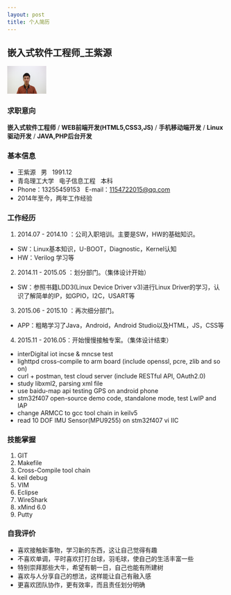 ```yaml
---
layout: post
title: 个人简历
---
```


## 嵌入式软件工程师\_王紫源

<img src="/attachments/images/zzz.JPG" width="90" height="64" alt="pic"/>

### 求职意向

**嵌入式软件工程师** / **WEB前端开发(HTML5,CSS3,JS)** / **手机移动端开发** / **Linux驱动开发** / **JAVA,PHP后台开发**

### 基本信息

+ 王紫源 &nbsp; 男 &nbsp; 1991.12
+ 青岛理工大学 &nbsp; 电子信息工程 &nbsp; 本科
+ Phone：13255459153 &nbsp; E-mail：1154722015@qq.com
+ 2014年至今，两年工作经验

### 工作经历

1. 2014.07 - 2014.10 ：公司入职培训。主要是SW，HW的基础知识。
 - SW：Linux基本知识，U-BOOT，Diagnostic，Kernel认知
 - HW：Verilog 学习等
2. 2014.11 - 2015.05 ：划分部门。（集体设计开始）
 - SW：参照书籍LDD3(Linux Device Driver v3)进行Linux Driver的学习，认识了解简单的IP，如GPIO，I2C，USART等
3. 2015.06 - 2015.10 ：再次细分部门。
 - APP：粗略学习了Java，Android，Android Studio以及HTML，JS，CSS等
4. 2015.11 - 2016.05：开始慢慢接触专案。（集体设计结束）
 - interDigital iot incse & mncse test
 - lighttpd cross-compile to arm board (include openssl, pcre, zlib and so on)
 - curl + postman, test cloud server (include RESTful API, OAuth2.0)
 - study libxml2, parsing xml file
 - use baidu-map api testing GPS on android phone
 - stm32f407 open-source demo code, standalone mode, test LwIP and IAP
 - change ARMCC to gcc tool chain in keilv5
 - read 10 DOF IMU Sensor(MPU9255) on stm32f407 vi IIC

### 技能掌握

1. GIT
2. Makefile
3. Cross-Compile tool chain
4. keil debug
5. VIM
6. Eclipse
7. WireShark
8. xMind 6.0
9. Putty

### 自我评价

* 喜欢接触新事物，学习新的东西，这让自己觉得有趣
* 不喜欢单调，平时喜欢打打台球，羽毛球，使自己的生活丰富一些
* 特别崇拜那些大牛，希望有朝一日，自己也能有所建树
* 喜欢与人分享自己的想法，这样能让自己有融入感
* 更喜欢团队协作，更有效率，而且责任划分明确

